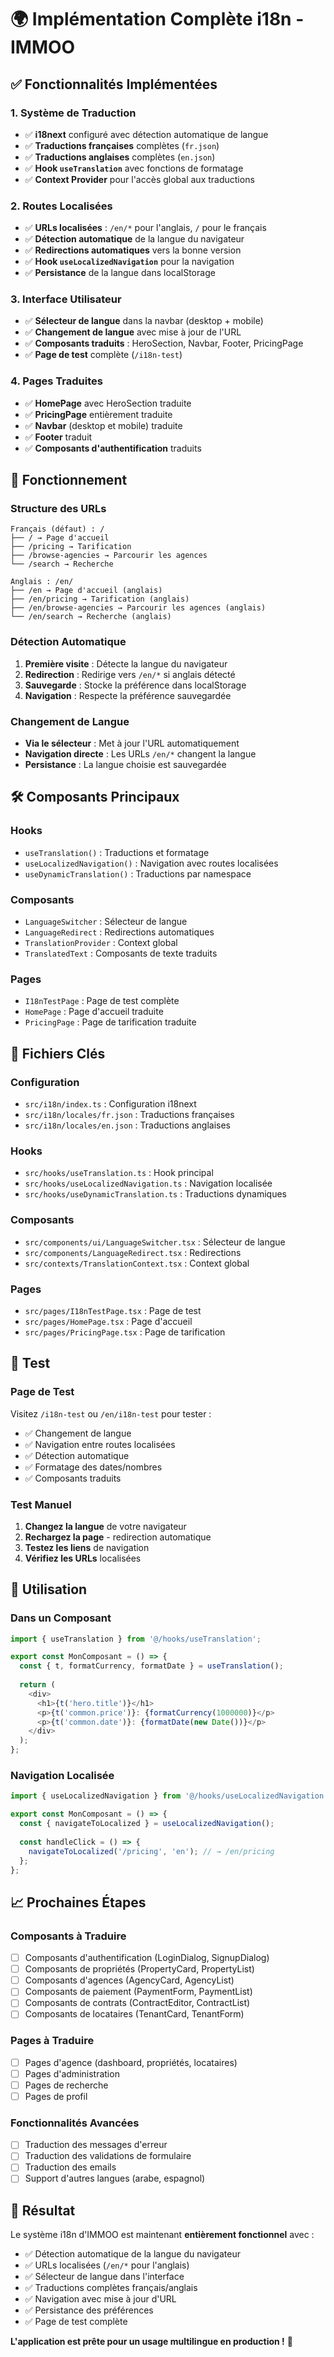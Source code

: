 # 🌍 Implémentation Complète i18n - IMMOO

## ✅ Fonctionnalités Implémentées

### 1. **Système de Traduction**
- ✅ **i18next** configuré avec détection automatique de langue
- ✅ **Traductions françaises** complètes (`fr.json`)
- ✅ **Traductions anglaises** complètes (`en.json`)
- ✅ **Hook `useTranslation`** avec fonctions de formatage
- ✅ **Context Provider** pour l'accès global aux traductions

### 2. **Routes Localisées**
- ✅ **URLs localisées** : `/en/*` pour l'anglais, `/` pour le français
- ✅ **Détection automatique** de la langue du navigateur
- ✅ **Redirections automatiques** vers la bonne version
- ✅ **Hook `useLocalizedNavigation`** pour la navigation
- ✅ **Persistance** de la langue dans localStorage

### 3. **Interface Utilisateur**
- ✅ **Sélecteur de langue** dans la navbar (desktop + mobile)
- ✅ **Changement de langue** avec mise à jour de l'URL
- ✅ **Composants traduits** : HeroSection, Navbar, Footer, PricingPage
- ✅ **Page de test** complète (`/i18n-test`)

### 4. **Pages Traduites**
- ✅ **HomePage** avec HeroSection traduite
- ✅ **PricingPage** entièrement traduite
- ✅ **Navbar** (desktop et mobile) traduite
- ✅ **Footer** traduit
- ✅ **Composants d'authentification** traduits

## 🎯 Fonctionnement

### **Structure des URLs**
```
Français (défaut) : /
├── / → Page d'accueil
├── /pricing → Tarification
├── /browse-agencies → Parcourir les agences
└── /search → Recherche

Anglais : /en/
├── /en → Page d'accueil (anglais)
├── /en/pricing → Tarification (anglais)
├── /en/browse-agencies → Parcourir les agences (anglais)
└── /en/search → Recherche (anglais)
```

### **Détection Automatique**
1. **Première visite** : Détecte la langue du navigateur
2. **Redirection** : Redirige vers `/en/*` si anglais détecté
3. **Sauvegarde** : Stocke la préférence dans localStorage
4. **Navigation** : Respecte la préférence sauvegardée

### **Changement de Langue**
- **Via le sélecteur** : Met à jour l'URL automatiquement
- **Navigation directe** : Les URLs `/en/*` changent la langue
- **Persistance** : La langue choisie est sauvegardée

## 🛠️ Composants Principaux

### **Hooks**
- `useTranslation()` : Traductions et formatage
- `useLocalizedNavigation()` : Navigation avec routes localisées
- `useDynamicTranslation()` : Traductions par namespace

### **Composants**
- `LanguageSwitcher` : Sélecteur de langue
- `LanguageRedirect` : Redirections automatiques
- `TranslationProvider` : Context global
- `TranslatedText` : Composants de texte traduits

### **Pages**
- `I18nTestPage` : Page de test complète
- `HomePage` : Page d'accueil traduite
- `PricingPage` : Page de tarification traduite

## 📁 Fichiers Clés

### **Configuration**
- `src/i18n/index.ts` : Configuration i18next
- `src/i18n/locales/fr.json` : Traductions françaises
- `src/i18n/locales/en.json` : Traductions anglaises

### **Hooks**
- `src/hooks/useTranslation.ts` : Hook principal
- `src/hooks/useLocalizedNavigation.ts` : Navigation localisée
- `src/hooks/useDynamicTranslation.ts` : Traductions dynamiques

### **Composants**
- `src/components/ui/LanguageSwitcher.tsx` : Sélecteur de langue
- `src/components/LanguageRedirect.tsx` : Redirections
- `src/contexts/TranslationContext.tsx` : Context global

### **Pages**
- `src/pages/I18nTestPage.tsx` : Page de test
- `src/pages/HomePage.tsx` : Page d'accueil
- `src/pages/PricingPage.tsx` : Page de tarification

## 🧪 Test

### **Page de Test**
Visitez `/i18n-test` ou `/en/i18n-test` pour tester :
- ✅ Changement de langue
- ✅ Navigation entre routes localisées
- ✅ Détection automatique
- ✅ Formatage des dates/nombres
- ✅ Composants traduits

### **Test Manuel**
1. **Changez la langue** de votre navigateur
2. **Rechargez la page** - redirection automatique
3. **Testez les liens** de navigation
4. **Vérifiez les URLs** localisées

## 🚀 Utilisation

### **Dans un Composant**
```typescript
import { useTranslation } from '@/hooks/useTranslation';

export const MonComposant = () => {
  const { t, formatCurrency, formatDate } = useTranslation();
  
  return (
    <div>
      <h1>{t('hero.title')}</h1>
      <p>{t('common.price')}: {formatCurrency(1000000)}</p>
      <p>{t('common.date')}: {formatDate(new Date())}</p>
    </div>
  );
};
```

### **Navigation Localisée**
```typescript
import { useLocalizedNavigation } from '@/hooks/useLocalizedNavigation';

export const MonComposant = () => {
  const { navigateToLocalized } = useLocalizedNavigation();
  
  const handleClick = () => {
    navigateToLocalized('/pricing', 'en'); // → /en/pricing
  };
};
```

## 📈 Prochaines Étapes

### **Composants à Traduire**
- [ ] Composants d'authentification (LoginDialog, SignupDialog)
- [ ] Composants de propriétés (PropertyCard, PropertyList)
- [ ] Composants d'agences (AgencyCard, AgencyList)
- [ ] Composants de paiement (PaymentForm, PaymentList)
- [ ] Composants de contrats (ContractEditor, ContractList)
- [ ] Composants de locataires (TenantCard, TenantForm)

### **Pages à Traduire**
- [ ] Pages d'agence (dashboard, propriétés, locataires)
- [ ] Pages d'administration
- [ ] Pages de recherche
- [ ] Pages de profil

### **Fonctionnalités Avancées**
- [ ] Traduction des messages d'erreur
- [ ] Traduction des validations de formulaire
- [ ] Traduction des emails
- [ ] Support d'autres langues (arabe, espagnol)

## 🎉 Résultat

Le système i18n d'IMMOO est maintenant **entièrement fonctionnel** avec :
- ✅ Détection automatique de la langue du navigateur
- ✅ URLs localisées (`/en/*` pour l'anglais)
- ✅ Sélecteur de langue dans l'interface
- ✅ Traductions complètes français/anglais
- ✅ Navigation avec mise à jour d'URL
- ✅ Persistance des préférences
- ✅ Page de test complète

**L'application est prête pour un usage multilingue en production !** 🚀